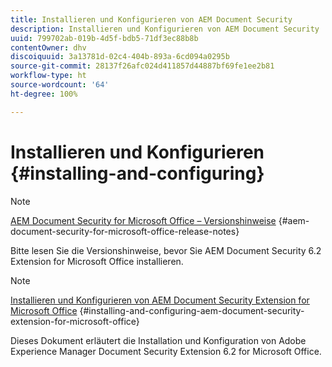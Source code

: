 ```yaml
---
title: Installieren und Konfigurieren von AEM Document Security
description: Installieren und Konfigurieren von AEM Document Security
uuid: 799702ab-019b-4d5f-bdb5-71df3ec88b8b
contentOwner: dhv
discoiquuid: 3a13781d-02c4-404b-893a-6cd094a0295b
source-git-commit: 28137f26afc024d411857d44887bf69fe1ee2b81
workflow-type: ht
source-wordcount: '64'
ht-degree: 100%

---
```



# Installieren und Konfigurieren {#installing-and-configuring}

>[!NOTE]
>
>[AEM Document Security for Microsoft Office – Versionshinweise](../document-security-extension-release-notes.md) {#aem-document-security-for-microsoft-office-release-notes}
>
>Bitte lesen Sie die Versionshinweise, bevor Sie AEM Document Security 6.2 Extension for Microsoft Office installieren.

>[!NOTE]
>
>[Installieren und Konfigurieren von AEM Document Security Extension for Microsoft Office](../installing-configuring-aemdsext.md) {#installing-and-configuring-aem-document-security-extension-for-microsoft-office}
>
>Dieses Dokument erläutert die Installation und Konfiguration von Adobe Experience Manager Document Security Extension 6.2 for Microsoft Office.

